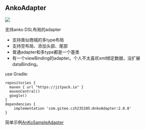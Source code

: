 ## AnkoAdapter
[![](https://jitpack.io/v/com.gitee.czh235285/AnkoAdapter.svg)](https://jitpack.io/#com.gitee.czh235285/AnkoAdapter)

支持anko DSL布局的adapter

* 支持类似商城的多type布局
* 支持空布局、添加头部、尾部
* 普通adapter和多type都是一个基类
* 有一个viewBinding的adapter。个人不太喜欢xml绑定数据，没扩展dataBinding。

use Gradle:

```
repositories {
  maven { url "https://jitpack.io" }
  mavenCentral()
  google()
}
dependencies {
    implementation 'com.gitee.czh235285:AnkoAdapter:2.0.0'
}
```

简单示例[AnKoSampleAdapter](https://gitee.com/czh235285/AnkoAdapter/blob/master/app/src/main/java/c/core/sample/AnKoSampleAdapter.kt)

